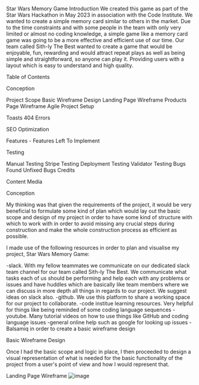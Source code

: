 Star Wars Memory Game
Introduction
We created this game as part of the Star Wars Hackathon in May 2023 in association with the Code Institute. We wanted to create a simple memory card similar to others in the market. Due to the time constraints and with some people in the team with only very limited or almost no coding knowledge, a simple game like a memory card game was going to be a more effective and efficient use of our time. Our team called Sith-ly The Best wanted to create a game that would be enjoyable, fun, rewarding and would attract repeat plays as well as being simple and straightforward, so anyone can play it. 
Providing users with a layout which is easy to understand and high quality.

Table of Contents

Conception

Project Scope
Basic Wireframe Design
Landing Page Wireframe
Products Page Wireframe
Agile
Project Setup




Toasts
404 Errors


SEO Optimization

Features - Features Left To Implement

Testing

Manual Testing
Stripe Testing
Deployment Testing
Validator Testing
Bugs Found
Unfixed Bugs
Credits

Content
Media




Conception

My thinking was that given the requirements of the project, it would be very beneficial to formulate some kind of plan which would lay out the basic scope and design of my project in order to have some kind of structure with which to work with in order to avoid missing any crucial steps during construction and make the whole construction process as efficient as possible.

I made use of the following resources in order to plan and visualise my project, Star Wars Memory Game:

-slack. With my fellow teammates we communicate on our dedicated slack team channel for our team called Sith-ly The Best. We communicate what tasks each of us should be performing and help each with any problems or issues and have huddles which are basically like team members where we can discuss in more depth all things in regards to our project. We suggest ideas on slack also.
-github. We use this platform to share a working space for our project to collaborate.
-code institue learning resources. Very helpful for things like being reminded of some coding language sequences
-youtube. Many tutorial videos on how to use things like GitHub and coding language issues
-general online help such as google for looking up issues
-Balsamiq in order to create a basic wireframe design 


Basic Wireframe Design

Once I had the basic scope and logic in place, I then proceeded to design a visual representation of what is needed for the basic functionality of the project from a user's point of view and how I would represent that.

Landing Page Wireframe
![image](https://github.com/IrishDermot/sith_ly_the_best/assets/132934139/506d21a1-6f44-442a-9f94-b4346a524de0)






